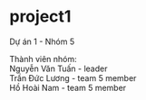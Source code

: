 # project1
Dự án 1 - Nhóm 5

Thành viên nhóm:
     <br> Nguyễn Văn Tuấn - leader
   <br>   Trần Đức Lương - team 5 member
    <br>  Hồ Hoài Nam - team 5 member
